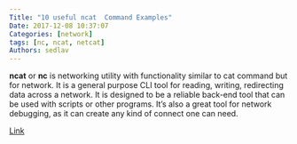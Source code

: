 ```yaml
---
Title: "10 useful ncat  Command Examples"
Date: 2017-12-08 10:37:07
Categories: [network]
tags: [nc, ncat, netcat]
Authors: sedlav
---
```


**ncat** or **nc** is networking utility with functionality similar to cat command but for network. It  is a general purpose CLI tool for reading, writing, redirecting data across a network. It is  designed to be a reliable back-end tool that can be used with scripts or other programs.  It’s also a great tool for network debugging, as it can create any kind of connect one can need.

[Link](https://www.linuxtechi.com/nc-ncat-command-examples-linux-systems/)
